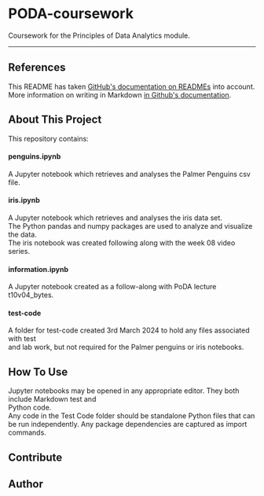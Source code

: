 # PODA-coursework
Coursework for the Principles of Data Analytics module.  
***

## References
This README has taken [GitHub's documentation on READMEs](https://docs.github.com/en/repositories/managing-your-repositorys-settings-and-features/customizing-your-repository/about-readmes) into account.  
More information on writing in Markdown [in Github's documentation](https://docs.github.com/en/get-started/writing-on-github/getting-started-with-writing-and-formatting-on-github/basic-writing-and-formatting-syntax).  

## About This Project  
This repository contains:  
#### penguins.ipynb
A Jupyter notebook which retrieves and analyses the Palmer Penguins csv file.  
#### iris.ipynb
A Jupyter notebook which retrieves and analyses the iris data set.  
The Python pandas and numpy packages are used to analyze and visualize the data.  
The iris notebook was created following along with the week 08 video series.  
#### information.ipynb
A Jupyter notebook created as a follow-along with PoDA lecture t10v04_bytes.
#### test-code
A folder for test-code created 3rd March 2024 to hold any files associated with test  
and lab work, but not required for the Palmer penguins or iris notebooks.  

## How To Use  
Jupyter notebooks may be opened in any appropriate editor. They both include Markdown test and  
Python code.  
Any code in the Test Code folder should be standalone Python files that can be run independently.
Any package dependencies are captured as import commands.  

## Contribute

## Author

